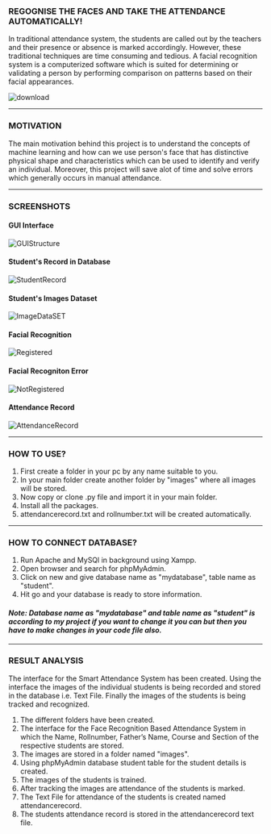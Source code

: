 ### REGOGNISE THE FACES AND TAKE THE ATTENDANCE AUTOMATICALLY!
In traditional attendance system, the students are called out by the teachers and their presence or absence is marked accordingly. However, these traditional techniques are time consuming and tedious. A facial recognition system is a computerized software which is suited for determining or validating a person by performing comparison on patterns based on their facial appearances.

![download](https://user-images.githubusercontent.com/77526719/148436174-bbeda420-8cdb-4b5d-aee8-7ba7e5a4033a.jpg)

***
### MOTIVATION
The main motivation behind this project is to understand the concepts of machine learning and how can we use person's face that has distinctive physical shape and characteristics which can be used to identify and verify an individual. Moreover, this project will save alot of time and solve errors which generally occurs in manual attendance.

***
### SCREENSHOTS
#### GUI Interface
![GUIStructure](https://user-images.githubusercontent.com/77526719/148437969-3bb37751-e083-4e50-8fd2-ac1c3b5c279a.png)
#### Student's Record in Database
![StudentRecord](https://user-images.githubusercontent.com/77526719/148437958-51a14863-9a3e-4489-9dae-9e4bdb9d38c8.png)
#### Student's Images Dataset
![ImageDataSET](https://user-images.githubusercontent.com/77526719/148437967-dd10c5ae-084c-4b9a-a701-5e07a5244176.png)
#### Facial Recognition
![Registered](https://user-images.githubusercontent.com/77526719/148437973-a724fb2b-92ba-4550-82f5-eeccbd9399e6.png)
#### Facial Recogniton Error
![NotRegistered](https://user-images.githubusercontent.com/77526719/148437972-ae30a0a7-f192-43df-9159-ff16f3268735.png)
#### Attendance Record
![AttendanceRecord](https://user-images.githubusercontent.com/77526719/148437965-49ae26c5-8ce5-4ff0-96e4-2dccd73873b6.png)

***
### HOW TO USE?
1. First create a folder in your pc by any name suitable to you.
2. In your main folder create another folder by "images" where all images will be stored.
3. Now copy or clone .py file and import it in your main folder.
4. Install all the packages.
5. attendancerecord.txt and rollnumber.txt will be created automatically.

***
### HOW TO CONNECT DATABASE?
1. Run Apache and MySQl in background using Xampp.
2. Open browser and search for phpMyAdmin.
3. Click on new and give database name as "mydatabase", table name as "student".
4. Hit go and your database is ready to store information.
#### *Note: Database name as "mydatabase" and table name as "student" is according to my project if you want to change it you can but then you have to make changes in your code file also.*

***
### RESULT ANALYSIS
The interface for the Smart Attendance System has been created. Using the interface the images of the individual students is being recorded and stored in the database i.e. Text 
File. Finally the images of the students is being tracked and recognized.
1. The different folders have been created.
2. The interface for the Face Recognition Based Attendance System in which the Name, Rollnumber, Father’s Name, Course and Section of the respective students are stored.
3. The images are stored in a folder named "images".
4. Using phpMyAdmin database student table for the student details is created.
5. The images of the students is trained.
6. After tracking the images are attendance of the students is marked.
7. The Text File for attendance of the students is created named attendancerecord.
8. The students attendance record is stored in the attendancerecord text file.
